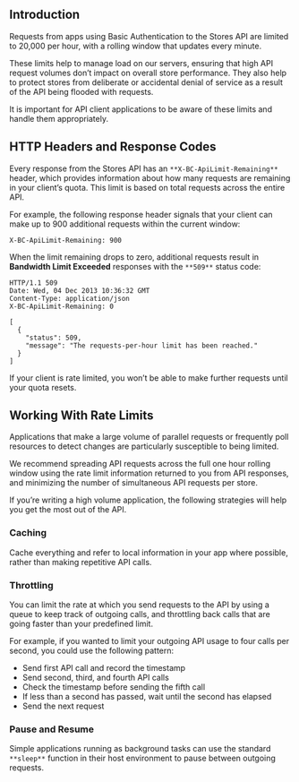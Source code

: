 ## <span class="jumptarget"> Introduction </span>

Requests from apps using Basic Authentication to the Stores API are limited to 20,000 per hour, with a rolling window that updates every minute.

These limits help to manage load on our servers, ensuring that high API request volumes don’t impact on overall store performance. They also help to protect stores from deliberate or accidental denial of service as a result of the API being flooded with requests.

It is important for API client applications to be aware of these limits and handle them appropriately.

## <span class="jumptarget"> HTTP Headers and Response Codes </span>

Every response from the Stores API has an `**X-BC-ApiLimit-Remaining**` header, which provides information about how many requests are remaining in your client’s quota. This limit is based on total requests across the entire API.

For example, the following response header signals that your client can make up to 900 additional requests within the current window:

```
X-BC-ApiLimit-Remaining: 900

```

When the limit remaining drops to zero, additional requests result in **Bandwidth Limit Exceeded** responses with the `**509**` status code:

```
HTTP/1.1 509
Date: Wed, 04 Dec 2013 10:36:32 GMT
Content-Type: application/json
X-BC-ApiLimit-Remaining: 0

[
  {
    "status": 509,
    "message": "The requests-per-hour limit has been reached."
  }
]

```

If your client is rate limited, you won’t be able to make further requests until your quota resets.

## <span class="jumptarget"> Working With Rate Limits </span>

Applications that make a large volume of parallel requests or frequently poll resources to detect changes are particularly susceptible to being limited.

We recommend spreading API requests across the full one hour rolling window using the rate limit information returned to you from API responses, and minimizing the number of simultaneous API requests per store.

If you’re writing a high volume application, the following strategies will help you get the most out of the API.

### <span class="jumptarget"> Caching </span>

Cache everything and refer to local information in your app where possible, rather than making repetitive API calls.

### <span class="jumptarget"> Throttling </span>

You can limit the rate at which you send requests to the API by using a queue to keep track of outgoing calls, and throttling back calls that are going faster than your predefined limit.

For example, if you wanted to limit your outgoing API usage to four calls per second, you could use the following pattern:

*   Send first API call and record the timestamp
*   Send second, third, and fourth API calls
*   Check the timestamp before sending the fifth call
*   If less than a second has passed, wait until the second has elapsed
*   Send the next request

### <span class="jumptarget"> Pause and Resume </span>

Simple applications running as background tasks can use the standard `**sleep**` function in their host environment to pause between outgoing requests.
